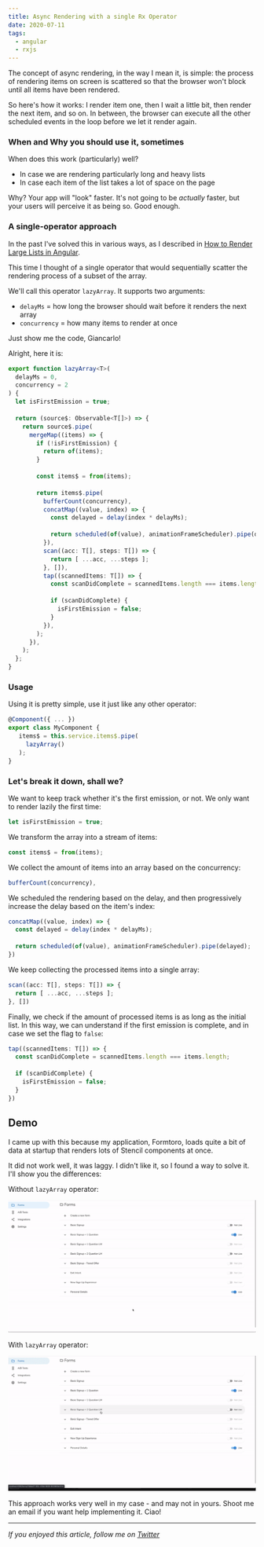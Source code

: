 ```yaml
---
title: Async Rendering with a single Rx Operator
date: 2020-07-11
tags:
  - angular
  - rxjs
---
```


The concept of async rendering, in the way I mean it, is simple: the process of rendering items on screen is scattered so that the browser won't block until all items have been rendered.

So here's how it works: I render item one, then I wait a little bit, then render the next item, and so on. In between, the browser can execute all the other scheduled events in the loop before we let it render again.

### When and Why you should use it, sometimes

When does this work (particularly) well?

- In case we are rendering particularly long and heavy lists
- In case each item of the list takes a lot of space on the page

Why? Your app will "look" faster. It's not going to be *actually* faster, but your users will perceive it as being so. Good enough.

### A single-operator approach

In the past I've solved this in various ways, as I described in [How to Render Large Lists in Angular](https://blog.bitsrc.io/3-ways-to-render-large-lists-in-angular-9f4dcb9b65).

This time I thought of a single operator that would sequentially scatter the rendering process of a subset of the array.

We'll call this operator `lazyArray`. It supports two arguments:

- `delayMs` = how long the browser should wait before it renders the next array
- `concurrency` = how many items to render at once

Just show me the code, Giancarlo!

Alright, here it is:

```typescript
export function lazyArray<T>(
  delayMs = 0,
  concurrency = 2
) {
  let isFirstEmission = true;

  return (source$: Observable<T[]>) => {
    return source$.pipe(
      mergeMap((items) => {
        if (!isFirstEmission) {
          return of(items);
        }

        const items$ = from(items);

        return items$.pipe(
          bufferCount(concurrency),
          concatMap((value, index) => {
            const delayed = delay(index * delayMs);

            return scheduled(of(value), animationFrameScheduler).pipe(delayed);
          }),
          scan((acc: T[], steps: T[]) => {
            return [ ...acc, ...steps ];
          }, []),
          tap((scannedItems: T[]) => {
            const scanDidComplete = scannedItems.length === items.length;

            if (scanDidComplete) {
              isFirstEmission = false;
            }
          }),
        );
      }),
    );
  };
}
```

### Usage

Using it is pretty simple, use it just like any other operator:

```typescript
@Component({ ... })
export class MyComponent {
   items$ = this.service.items$.pipe(
     lazyArray()
   );
}
```

### Let's break it down, shall we?

We want to keep track whether it's the first emission, or not. We only want to render lazily the first time:

```typescript
let isFirstEmission = true;
```


We transform the array into a stream of items:

```typescript
const items$ = from(items);
```

We collect the amount of items into an array based on the concurrency:

```typescript
bufferCount(concurrency),
```

We scheduled the rendering based on the delay, and then progressively increase the delay based on the item's index:

```typescript
concatMap((value, index) => {
  const delayed = delay(index * delayMs);

  return scheduled(of(value), animationFrameScheduler).pipe(delayed);
})
```

We keep collecting the processed items into a single array:

```typescript
scan((acc: T[], steps: T[]) => {
  return [ ...acc, ...steps ];
}, [])
```

Finally, we check if the amount of processed items is as long as the initial list. In this way, we can understand if the first emission is complete, and in case we set the flag to `false`:

```typescript
tap((scannedItems: T[]) => {
  const scanDidComplete = scannedItems.length === items.length;

  if (scanDidComplete) {
    isFirstEmission = false;
  }
})
```

## Demo

I came up with this because my application, Formtoro, loads quite a bit of data at startup that renders lots of Stencil components at once.

It did not work well, it was laggy. I didn't like it, so I found a way to solve it. I'll show you the differences:

Without `lazyArray` operator:

![Without Lazy Array](/assets/images/posts/no-lazy-array.gif)


With `lazyArray` operator:

![With Lazy Array](/assets/images/posts/lazy-array.gif)

This approach works very well in my case - and may not in yours. Shoot me an email if you want help implementing it. Ciao!

***

_If you enjoyed this article, follow me on [Twitter](https://twitter.com/gc_psk)_
